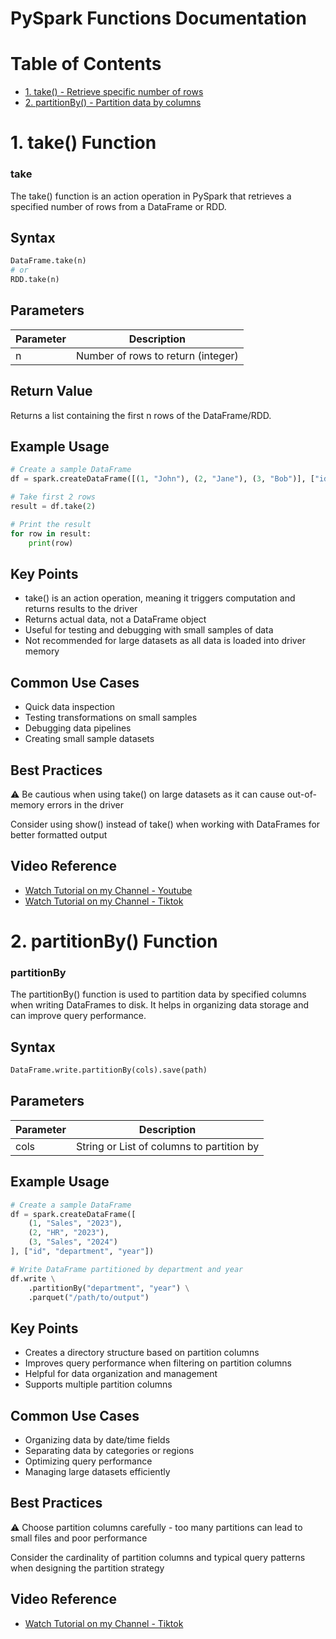 # PySpark Functions Documentation

# Table of Contents

- [1. take() - Retrieve specific number of rows](#take)
- [2. partitionBy() - Partition data by columns](#partitionBy)



# 1. take() Function
### take
The take() function is an action operation in PySpark that retrieves a specified number of rows from a DataFrame or RDD.

## Syntax

```python
DataFrame.take(n)
# or
RDD.take(n)
```

## Parameters

| **Parameter** | **Description** |
| --- | --- |
| n | Number of rows to return (integer) |

## Return Value

Returns a list containing the first n rows of the DataFrame/RDD.

## Example Usage

```python
# Create a sample DataFrame
df = spark.createDataFrame([(1, "John"), (2, "Jane"), (3, "Bob")], ["id", "name"])

# Take first 2 rows
result = df.take(2)

# Print the result
for row in result:
    print(row)
```

## Key Points

- take() is an action operation, meaning it triggers computation and returns results to the driver
- Returns actual data, not a DataFrame object
- Useful for testing and debugging with small samples of data
- Not recommended for large datasets as all data is loaded into driver memory

## Common Use Cases

- Quick data inspection
- Testing transformations on small samples
- Debugging data pipelines
- Creating small sample datasets

## Best Practices

<aside>
⚠️ Be cautious when using take() on large datasets as it can cause out-of-memory errors in the driver

</aside>

Consider using show() instead of take() when working with DataFrames for better formatted output

## Video Reference

- [Watch Tutorial on my Channel - Youtube](https://youtube.com/shorts/hI75aSypdkE?feature=share)
- [Watch Tutorial on my Channel - Tiktok](https://www.tiktok.com/@pencil_cravon/video/7439175515803585848?lang=en)



# 2. partitionBy() Function
### partitionBy
The partitionBy() function is used to partition data by specified columns when writing DataFrames to disk. It helps in organizing data storage and can improve query performance.

## Syntax

```python
DataFrame.write.partitionBy(cols).save(path)
```

## Parameters

| **Parameter** | **Description** |
| --- | --- |
| cols | String or List of columns to partition by |

## Example Usage

```python
# Create a sample DataFrame
df = spark.createDataFrame([
    (1, "Sales", "2023"), 
    (2, "HR", "2023"),
    (3, "Sales", "2024")
], ["id", "department", "year"])

# Write DataFrame partitioned by department and year
df.write \
    .partitionBy("department", "year") \
    .parquet("/path/to/output")
```

## Key Points

- Creates a directory structure based on partition columns
- Improves query performance when filtering on partition columns
- Helpful for data organization and management
- Supports multiple partition columns

## Common Use Cases

- Organizing data by date/time fields
- Separating data by categories or regions
- Optimizing query performance
- Managing large datasets efficiently

## Best Practices

<aside>
⚠️ Choose partition columns carefully - too many partitions can lead to small files and poor performance

</aside>

Consider the cardinality of partition columns and typical query patterns when designing the partition strategy

## Video Reference

- [Watch Tutorial on my Channel - Tiktok](https://www.tiktok.com/@pencil_cravon/video/7439911254329740600?is_from_webapp=1&sender_device=pc&web_id=7438462705907254840)

